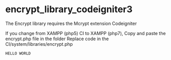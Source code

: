 # encrypt_library_codeigniter3
The Encrypt library requires the Mcrypt extension Codeigniter

If you change from XAMPP (php5) CI to XAMPP (php7), Copy and paste the encrypt.php file in the folder Replace code in the CI/system/libraries/encrypt.php
```
HELLO WORLD
```
